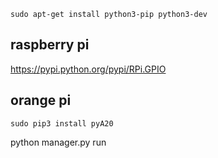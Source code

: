 `sudo apt-get install python3-pip python3-dev`

## raspberry pi
https://pypi.python.org/pypi/RPi.GPIO


## orange pi
`sudo pip3 install pyA20`


python manager.py run
